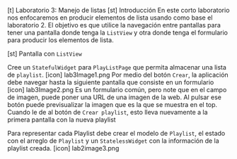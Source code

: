 [t] Laboratorio 3: Manejo de listas
[st] Introducción
En este corto laboratorio nos enfocaremos en producir elementos de lista usando como base el laboratorio 2.
El objetivo es que utilice la navegación entre pantallas para tener una pantalla donde tenga la `ListView` y otra donde tenga el formulario para producir los elementos de lista.

[st] Pantalla con `ListView`

Cree un `StatefulWidget` para `PlayListPage` que permita almacenar una lista de `playlist`.
[icon] lab3Image1.png
Por medio del botón `Crear`, la aplicación debe navegar hasta la siguiente pantalla que consiste en un formulario
[icon] lab3Image2.png
Es un formulario común, pero note que en el campo de imagen, puede poner una URL de una imagen de la web. Al pulsar ese botón puede previsualizar la imagen que es la que se muestra en el top.
Cuando le de al botón de `Crear playlist`, esto lleva nuevamente a la primera pantalla con la nueva playlist

Para representar cada Playlist debe crear el modelo de `Playlist`, el estado con el arreglo de `Playlist` y un `StatelessWidget` con la información de la playlist creada.
[icon] lab2image3.png


